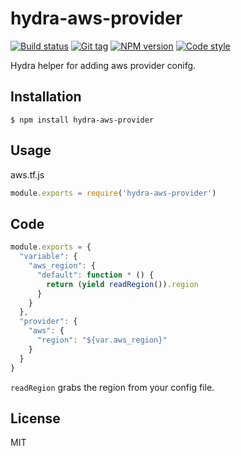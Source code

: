 
# hydra-aws-provider

[![Build status][travis-image]][travis-url]
[![Git tag][git-image]][git-url]
[![NPM version][npm-image]][npm-url]
[![Code style][standard-image]][standard-url]

Hydra helper for adding aws provider conifg.

## Installation

    $ npm install hydra-aws-provider

## Usage

aws.tf.js
```js
module.exports = require('hydra-aws-provider')
```

## Code

```js
module.exports = {
  "variable": {
    "aws_region": {
      "default": function * () {
        return (yield readRegion()).region
      }
    }
  },
  "provider": {
    "aws": {
      "region": "${var.aws_region}"
    }
  }
}
```

`readRegion` grabs the region from your config file.

## License

MIT

[travis-image]: https://img.shields.io/travis/joshrtay/hydra-aws-provider.svg?style=flat-square
[travis-url]: https://travis-ci.org/joshrtay/hydra-aws-provider
[git-image]: https://img.shields.io/github/tag/joshrtay/hydra-aws-provider.svg?style=flat-square
[git-url]: https://github.com/joshrtay/hydra-aws-provider
[standard-image]: https://img.shields.io/badge/code%20style-standard-brightgreen.svg?style=flat-square
[standard-url]: https://github.com/feross/standard
[npm-image]: https://img.shields.io/npm/v/hydra-aws-provider.svg?style=flat-square
[npm-url]: https://npmjs.org/package/hydra-aws-provider
